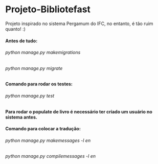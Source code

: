 # Projeto-Bibliotefast
Projeto inspirado no sistema Pergamum do IFC, no entanto, é tão ruim quanto! :)

#### Antes de tudo:
###### python manage.py makemigrations
###### python manage.py migrate

#### Comando para rodar os testes:
###### python manage.py test

#### Para rodar o populate de livro é necessário ter criado um usuário no sistema antes.

#### Comando para colocar a tradução:
###### python manage.py makemessages -l en
###### python manage.py compilemessages -l en
